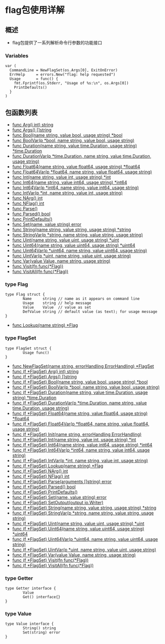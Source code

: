 # flag包使用详解

## 概述
- flag包提供了一系列解析命令行参数的功能接口

### Variables
  
    var (
      CommandLine = NewFlagSet(os.Args[0], ExitOnError)
      ErrHelp     = errors.New("flag: help requested")
      Usage       = func() {
        fmt.Fprintf(os.Stderr, "Usage of %s:\n", os.Args[0])
        PrintDefaults()
      }
    )


## 包函数列表
- [func Arg(i int) string](Arg.md)
- [func Args() []string](Args.md)
- [func Bool(name string, value bool, usage string) *bool](Bool.md)
- [func BoolVar(p *bool, name string, value bool, usage string)](BoolVar.md)
- [func Duration(name string, value time.Duration, usage string) *time.Duration](Duration.md)
- [func DurationVar(p *time.Duration, name string, value time.Duration, usage string)](DurationVar.md)
- [func Float64(name string, value float64, usage string) *float64](Float64.md)
- [func Float64Var(p *float64, name string, value float64, usage string)](Float64Var.md)
- [func Int(name string, value int, usage string) *int](Int.md)
- [func Int64(name string, value int64, usage string) *int64](Int64.md)
- [func Int64Var(p *int64, name string, value int64, usage string)](Int64Var.md)
- [func IntVar(p *int, name string, value int, usage string)](IntVar.md)
- [func NArg() int](NArg.md)
- [func NFlag() int](NFlag.md)
- [func Parse()](Parse.md)
- [func Parsed() bool](Parsed.md)
- [func PrintDefaults()](PrintDefaults.md)
- [func Set(name, value string) error](Set.md)
- [func String(name string, value string, usage string) *string](String.md)
- [func StringVar(p *string, name string, value string, usage string)](StringVar.md)
- [func Uint(name string, value uint, usage string) *uint](Uint.md)
- [func Uint64(name string, value uint64, usage string) *uint64](Uint64.md)
- [func Uint64Var(p *uint64, name string, value uint64, usage string)](Uint64Var.md)
- [func UintVar(p *uint, name string, value uint, usage string)](UintVar.md)
- [func Var(value Value, name string, usage string)](Var.md)
- [func Visit(fn func(*Flag))](Visit.md)
- [func VisitAll(fn func(*Flag))](VisitAll.md)

### type Flag
	
	type Flag struct {
	        Name     string // name as it appears on command line
	        Usage    string // help message
	        Value    Value  // value as set
	        DefValue string // default value (as text); for usage message
	}

- [func Lookup(name string) *Flag](Lookup.md)

### type FlagSet
    
    type FlagSet struct {
            Usage func()
    }

- [func NewFlagSet(name string, errorHandling ErrorHandling) *FlagSet](NewFlagSet.md)
- [func (f *FlagSet) Arg(i int) string](FlagSetArg.md)
- [func (f *FlagSet) Args() []string](FlagSetArgs.md)
- [func (f *FlagSet) Bool(name string, value bool, usage string) *bool](FlagSetBool.md)
- [func (f *FlagSet) BoolVar(p *bool, name string, value bool, usage string)](FlagSetBoolVar.md)
- [func (f *FlagSet) Duration(name string, value time.Duration, usage string) *time.Duration](FlagSetDuration.md)
- [func (f *FlagSet) DurationVar(p *time.Duration, name string, value time.Duration, usage string)](FlagSetDurationVar.md)
- [func (f *FlagSet) Float64(name string, value float64, usage string) *float64](FlagSetFloat64.md)
- [func (f *FlagSet) Float64Var(p *float64, name string, value float64, usage string)](FlagSetFloat64Var)
- [func (f *FlagSet) Init(name string, errorHandling ErrorHandling)](FlagSetInit.md)
- [func (f *FlagSet) Int(name string, value int, usage string) *int](FlagSetInt.md)
- [func (f *FlagSet) Int64(name string, value int64, usage string) *int64](FlagSetInt64.md)
- [func (f *FlagSet) Int64Var(p *int64, name string, value int64, usage string)](FlagSetInt64Var.md)
- [func (f *FlagSet) IntVar(p *int, name string, value int, usage string)](FlagSetIntVar.md)
- [func (f *FlagSet) Lookup(name string) *Flag](FlagSetLookup.md)
- [func (f *FlagSet) NArg() int](FlagSetNArg.md)
- [func (f *FlagSet) NFlag() int](FlagSetNFlag.md)
- [func (f *FlagSet) Parse(arguments []string) error](FlagSetParse.md)
- [func (f *FlagSet) Parsed() bool](FlagSetParsed.md)
- [func (f *FlagSet) PrintDefaults()](FlagSetPrintDefaults.md)
- [func (f *FlagSet) Set(name, value string) error](FlagSetSet.md)
- [func (f *FlagSet) SetOutput(output io.Writer)](FlagSetSetOutput.md)
- [func (f *FlagSet) String(name string, value string, usage string) *string](FlagSetString.md)
- [func (f *FlagSet) StringVar(p *string, name string, value string, usage string)](FlagSetStringVar.md)
- [func (f *FlagSet) Uint(name string, value uint, usage string) *uint](FlagSetUint.md)
- [func (f *FlagSet) Uint64(name string, value uint64, usage string) *uint64](FlagSetUint64.md)
- [func (f *FlagSet) Uint64Var(p *uint64, name string, value uint64, usage string)](FlagSetUint64Var.md)
- [func (f *FlagSet) UintVar(p *uint, name string, value uint, usage string)](FlagSetUintVar.md)
- [func (f *FlagSet) Var(value Value, name string, usage string)](FlagSetVar.md)
- [func (f *FlagSet) Visit(fn func(*Flag))](FlagSetVisit.md)
- [func (f *FlagSet) VisitAll(fn func(*Flag))](FlagSetVisitAll.md)

### type Getter
    
    type Getter interface {
            Value
            Get() interface{}
    }

### type Value
    
    type Value interface {
            String() string
            Set(string) error
    }
